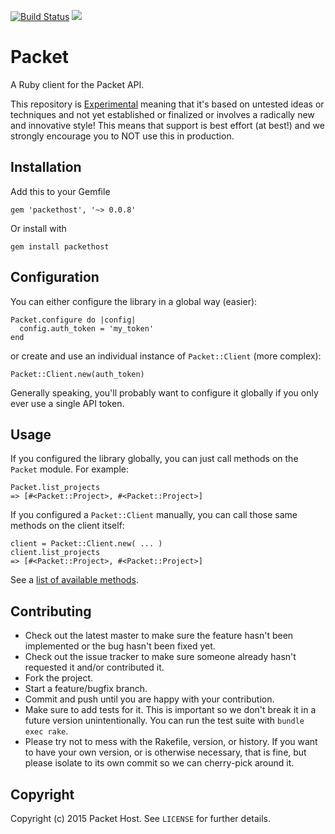 [![Build Status](https://travis-ci.org/packethost/packet-rb.svg)](https://travis-ci.org/packethost/packet-rb) ![](https://img.shields.io/badge/Stability-Experimental-red.svg)

Packet
======

A Ruby client for the Packet API.

This repository is [Experimental](https://github.com/packethost/standards/blob/master/experimental-statement.md) meaning that it's based on untested ideas or techniques and not yet established or finalized or involves a radically new and innovative style! This means that support is best effort (at best!) and we strongly encourage you to NOT use this in production.

Installation
------------

Add this to your Gemfile

    gem 'packethost', '~> 0.0.8'

Or install with

    gem install packethost


Configuration
-------------

You can either configure the library in a global way (easier):

    Packet.configure do |config|
      config.auth_token = 'my_token'
    end

or create and use an individual instance of `Packet::Client` (more complex):

    Packet::Client.new(auth_token)

Generally speaking, you'll probably want to configure it globally if you only
ever use a single API token.

Usage
-----

If you configured the library globally, you can just call methods on the
`Packet` module. For example:

    Packet.list_projects
    => [#<Packet::Project>, #<Packet::Project>]

If you configured a `Packet::Client` manually, you can call those same methods
on the client itself:

    client = Packet::Client.new( ... )
    client.list_projects
    => [#<Packet::Project>, #<Packet::Project>]

See a [list of available methods](https://github.com/packethost/packet-rb/tree/master/lib/packet/client).

Contributing
------------

* Check out the latest master to make sure the feature hasn't been implemented or the bug hasn't been fixed yet.
* Check out the issue tracker to make sure someone already hasn't requested it and/or contributed it.
* Fork the project.
* Start a feature/bugfix branch.
* Commit and push until you are happy with your contribution.
* Make sure to add tests for it. This is important so we don't break it in a future version unintentionally. You can run the test suite with `bundle exec rake`.
* Please try not to mess with the Rakefile, version, or history. If you want to have your own version, or is otherwise necessary, that is fine, but please isolate to its own commit so we can cherry-pick around it.

Copyright
---------

Copyright (c) 2015 Packet Host. See `LICENSE` for further details.
